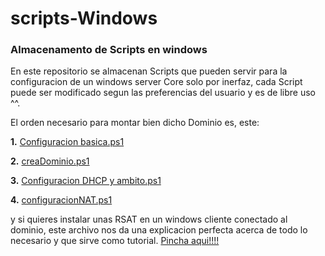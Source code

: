 # scripts-Windows
### Almacenamento de Scripts en windows

En este repositorio se almacenan Scripts que pueden servir para la configuracion de un windows server Core solo por inerfaz, cada Script puede ser modificado segun las preferencias del usuario y es de libre uso ^^.

El orden necesario para montar bien dicho Dominio es, este:

  **1.** [Configuracion basica.ps1](Configuracion%20basica.ps1)

  **2.** [creaDominio.ps1](creaDominio.ps1)

  **3.** [Configuracion DHCP y ambito.ps1](Configuracion%20DHCP%20y%20ambito.ps1)

  **4.** [configuracionNAT.ps1](configuracionNAT.ps1)

  y si quieres instalar unas RSAT en un windows cliente conectado al dominio, este archivo nos da una explicacion perfecta acerca de todo lo necesario y que sirve como tutorial. [Pincha aqui!!!!](WServerCore.txt)
